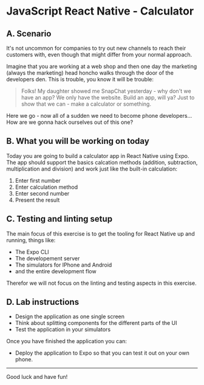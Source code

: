 # JavaScript React Native - Calculator

## A. Scenario

It's not uncommon for companies to try out new channels to reach their customers with, even though that might differ from your normal approach.

Imagine that you are working at a web shop and then one day the marketing (always the marketing) head honcho walks through the door of the developers den. This is trouble, you know it will be trouble:

> Folks! My daughter showed me SnapChat yesterday - why don't we have an app? We only have the website. Build an app, will ya? Just to show that we can - make a calculator or something.

Here we go - now all of a sudden we need to become phone developers... How are we gonna hack ourselves out of this one?

## B. What you will be working on today

Today you are going to build a calculator app in React Native using Expo. The app should support the basics calcation methods (addition, subtraction, multiplication and division) and work just like the built-in calculation:

1. Enter first number
2. Enter calculation method
3. Enter second number
4. Present the result

## C. Testing and linting setup

The main focus of this exercise is to get the tooling for React Native up and running, things like:

* The Expo CLI
* The developement server
* The simulators for IPhone and Android
* and the entire development flow

Therefor we will not focus on the linting and testing aspects in this exercise.

## D. Lab instructions

* Design the application as one single screen
* Think about splitting components for the different parts of the UI
* Test the application in your simulators

Once you have finished the application you can:

* Deploy the application to Expo so that you can test it out on your own phone.

---

Good luck and have fun!